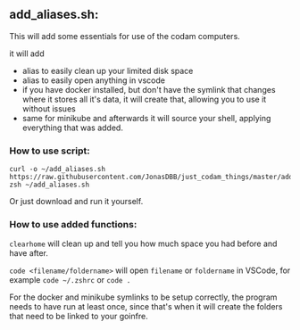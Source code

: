 ## add_aliases.sh:

This will add some essentials for use of the codam computers.

it will add 
- alias to easily clean up your limited disk space
- alias to easily open anything in vscode
- if you have docker installed, but don't have the symlink that changes where it stores all it's data, it will create that, allowing you to use it without issues
- same for minikube
and afterwards it will source your shell, applying everything that was added.

### How to use script:
```shell
curl -o ~/add_aliases.sh https://raw.githubusercontent.com/JonasDBB/just_codam_things/master/add_aliases.sh
zsh ~/add_aliases.sh
```
Or just download and run it yourself.

### How to use added functions:

`clearhome` will clean up and tell you how much space you had before and have after.

`code <filename/foldername>` will open `filename` or `foldername` in VSCode, for example `code ~/.zshrc` or `code .`

For the docker and minikube symlinks to be setup correctly, the program needs to have run at least once, since that's when it will create the folders that need to be linked to your goinfre.
